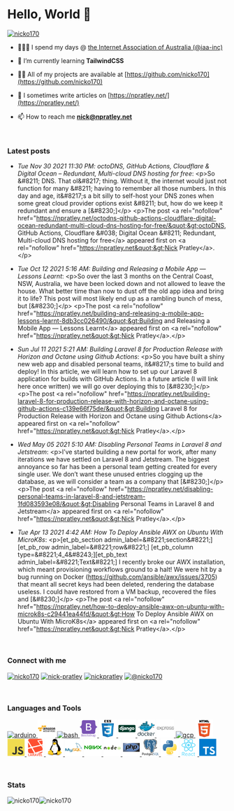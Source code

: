 <h1>Hello, World 👋</h1>

<p align="left"> <a href="https://twitter.com/nicko170" target="blank"><img src="https://img.shields.io/twitter/follow/nicko170?logo=twitter&style=for-the-badge" alt="nicko170" /></a> </p>

- 👨🏻‍💻 I spend my days @ [the Internet Association of Australia (@iaa-inc)](https://www.internet.asn.au/)

- 🌱 I’m currently learning **TailwindCSS**

- 👨‍💻 All of my projects are available at [https://github.com/nicko170](https://github.com/nicko170)

- 📝 I sometimes write articles on [https://npratley.net/](https://npratley.net/)

- 📫 How to reach me **nick@npratley.net**
<br>
  
### Latest posts
<!-- BLOG-POST-LIST:START -->
- *Tue Nov 30 2021 11:30 PM: octoDNS, GitHub Actions, Cloudflare &amp; Digital Ocean – Redundant, Multi-cloud DNS  hosting for free*: &lt;p&gt;So &amp;#8211; DNS. That ol&amp;#8217; thing. Without it, the internet would just not function for many &amp;#8211; having to remember all those numbers. In this day and age, it&amp;#8217;s a bit silly to self-host your DNS zones when some great cloud provider options exist &amp;#8211; but, how do we keep it redundant and ensure a [&amp;#8230;]&lt;/p&gt;
&lt;p&gt;The post &lt;a rel=&quot;nofollow&quot; href=&quot;https://npratley.net/octodns-github-actions-cloudflare-digital-ocean-redundant-multi-cloud-dns-hosting-for-free/&quot;&gt;octoDNS, GitHub Actions, Cloudflare &amp;#038; Digital Ocean &amp;#8211; Redundant, Multi-cloud DNS  hosting for free&lt;/a&gt; appeared first on &lt;a rel=&quot;nofollow&quot; href=&quot;https://npratley.net&quot;&gt;Nick Pratley&lt;/a&gt;.&lt;/p&gt;
 
- *Tue Oct 12 2021 5:16 AM: Building and Releasing a Mobile App — Lessons Learnt*: &lt;p&gt;So over the last 3 months on the Central Coast, NSW, Australia, we have been locked down and not allowed to leave the house. What better time than now to dust off the old app idea and bring it to life? This post will most likely end up as a rambling bunch of mess, but [&amp;#8230;]&lt;/p&gt;
&lt;p&gt;The post &lt;a rel=&quot;nofollow&quot; href=&quot;https://npratley.net/building-and-releasing-a-mobile-app-lessons-learnt-8db3cc026490/&quot;&gt;Building and Releasing a Mobile App — Lessons Learnt&lt;/a&gt; appeared first on &lt;a rel=&quot;nofollow&quot; href=&quot;https://npratley.net&quot;&gt;Nick Pratley&lt;/a&gt;.&lt;/p&gt;
 
- *Sun Jul 11 2021 5:21 AM: Building Laravel 8 for Production Release with Horizon and Octane using Github Actions*: &lt;p&gt;So you have built a shiny new web app and disabled personal teams, it&amp;#8217;s time to build and deploy! In this article, we will learn how to set up our Laravel 8 application for builds with GitHub Actions. In a future article &lpar;I will link here once written&rpar; we will go over deploying this to [&amp;#8230;]&lt;/p&gt;
&lt;p&gt;The post &lt;a rel=&quot;nofollow&quot; href=&quot;https://npratley.net/building-laravel-8-for-production-release-with-horizon-and-octane-using-github-actions-c139e66f75de/&quot;&gt;Building Laravel 8 for Production Release with Horizon and Octane using Github Actions&lt;/a&gt; appeared first on &lt;a rel=&quot;nofollow&quot; href=&quot;https://npratley.net&quot;&gt;Nick Pratley&lt;/a&gt;.&lt;/p&gt;
 
- *Wed May 05 2021 5:10 AM: Disabling Personal Teams in Laravel 8 and Jetstream*: &lt;p&gt;I’ve started building a new portal for work, after many iterations we have settled on Laravel 8 and Jetstream. The biggest annoyance so far has been a personal team getting created for every single user. We don’t want these unused entries clogging up the database, as we will consider a team as a company that [&amp;#8230;]&lt;/p&gt;
&lt;p&gt;The post &lt;a rel=&quot;nofollow&quot; href=&quot;https://npratley.net/disabling-personal-teams-in-laravel-8-and-jetstream-1fd083593e08/&quot;&gt;Disabling Personal Teams in Laravel 8 and Jetstream&lt;/a&gt; appeared first on &lt;a rel=&quot;nofollow&quot; href=&quot;https://npratley.net&quot;&gt;Nick Pratley&lt;/a&gt;.&lt;/p&gt;
 
- *Tue Apr 13 2021 4:42 AM: How To Deploy Ansible AWX on Ubuntu With MicroK8s*: &lt;p&gt;[et_pb_section admin_label=&amp;#8221;section&amp;#8221;] [et_pb_row admin_label=&amp;#8221;row&amp;#8221;] [et_pb_column type=&amp;#8221;4_4&amp;#8243;][et_pb_text admin_label=&amp;#8221;Text&amp;#8221;] I recently broke our AWX installation, which meant provisioning workflows ground to a halt! We were hit by a bug running on Docker &lpar;https://github.com/ansible/awx/issues/3705&rpar; that meant all secret keys had been deleted, rendering the database useless. I could have restored from a VM backup, recovered the files and [&amp;#8230;]&lt;/p&gt;
&lt;p&gt;The post &lt;a rel=&quot;nofollow&quot; href=&quot;https://npratley.net/how-to-deploy-ansible-awx-on-ubuntu-with-microk8s-c29441ea44fd/&quot;&gt;How To Deploy Ansible AWX on Ubuntu With MicroK8s&lt;/a&gt; appeared first on &lt;a rel=&quot;nofollow&quot; href=&quot;https://npratley.net&quot;&gt;Nick Pratley&lt;/a&gt;.&lt;/p&gt;
 

<!-- BLOG-POST-LIST:END -->
<br>

### Connect with me
<p align="left">
<a href="https://twitter.com/nicko170" target="blank"><img align="center" src="https://raw.githubusercontent.com/rahuldkjain/github-profile-readme-generator/master/src/images/icons/Social/twitter.svg" alt="nicko170" height="30" width="40" /></a>
<a href="https://linkedin.com/in/nick-pratley" target="blank"><img align="center" src="https://raw.githubusercontent.com/rahuldkjain/github-profile-readme-generator/master/src/images/icons/Social/linked-in-alt.svg" alt="nick-pratley" height="30" width="40" /></a>
<a href="https://fb.com/nickpratley" target="blank"><img align="center" src="https://raw.githubusercontent.com/rahuldkjain/github-profile-readme-generator/master/src/images/icons/Social/facebook.svg" alt="nickpratley" height="30" width="40" /></a>
<a href="https://medium.com/@nicko170" target="blank"><img align="center" src="https://raw.githubusercontent.com/rahuldkjain/github-profile-readme-generator/master/src/images/icons/Social/medium.svg" alt="@nicko170" height="30" width="40" /></a>
</p>
<br>

### Languages and Tools
<p align="left"> <a href="https://www.arduino.cc/" target="_blank"> <img src="https://cdn.worldvectorlogo.com/logos/arduino-1.svg" alt="arduino" width="40" height="40"/> </a> <a href="https://aws.amazon.com" target="_blank"> <img src="https://raw.githubusercontent.com/devicons/devicon/master/icons/amazonwebservices/amazonwebservices-original-wordmark.svg" alt="aws" width="40" height="40"/> </a> <a href="https://www.gnu.org/software/bash/" target="_blank"> <img src="https://www.vectorlogo.zone/logos/gnu_bash/gnu_bash-icon.svg" alt="bash" width="40" height="40"/> </a> <a href="https://getbootstrap.com" target="_blank"> <img src="https://raw.githubusercontent.com/devicons/devicon/master/icons/bootstrap/bootstrap-plain-wordmark.svg" alt="bootstrap" width="40" height="40"/> </a> <a href="https://www.w3schools.com/css/" target="_blank"> <img src="https://raw.githubusercontent.com/devicons/devicon/master/icons/css3/css3-original-wordmark.svg" alt="css3" width="40" height="40"/> </a> <a href="https://www.djangoproject.com/" target="_blank"> <img src="https://raw.githubusercontent.com/devicons/devicon/master/icons/django/django-original.svg" alt="django" width="40" height="40"/> </a> <a href="https://www.docker.com/" target="_blank"> <img src="https://raw.githubusercontent.com/devicons/devicon/master/icons/docker/docker-original-wordmark.svg" alt="docker" width="40" height="40"/> </a> <a href="https://expressjs.com" target="_blank"> <img src="https://raw.githubusercontent.com/devicons/devicon/master/icons/express/express-original-wordmark.svg" alt="express" width="40" height="40"/> </a> <a href="https://cloud.google.com" target="_blank"> <img src="https://www.vectorlogo.zone/logos/google_cloud/google_cloud-icon.svg" alt="gcp" width="40" height="40"/> </a> <a href="https://www.w3.org/html/" target="_blank"> <img src="https://raw.githubusercontent.com/devicons/devicon/master/icons/html5/html5-original-wordmark.svg" alt="html5" width="40" height="40"/> </a> <a href="https://developer.mozilla.org/en-US/docs/Web/JavaScript" target="_blank"> <img src="https://raw.githubusercontent.com/devicons/devicon/master/icons/javascript/javascript-original.svg" alt="javascript" width="40" height="40"/> </a> <a href="https://laravel.com/" target="_blank"> <img src="https://raw.githubusercontent.com/devicons/devicon/master/icons/laravel/laravel-plain-wordmark.svg" alt="laravel" width="40" height="40"/> </a> <a href="https://www.linux.org/" target="_blank"> <img src="https://raw.githubusercontent.com/devicons/devicon/master/icons/linux/linux-original.svg" alt="linux" width="40" height="40"/> </a> <a href="https://www.mysql.com/" target="_blank"> <img src="https://raw.githubusercontent.com/devicons/devicon/master/icons/mysql/mysql-original-wordmark.svg" alt="mysql" width="40" height="40"/> </a> <a href="https://www.nginx.com" target="_blank"> <img src="https://raw.githubusercontent.com/devicons/devicon/master/icons/nginx/nginx-original.svg" alt="nginx" width="40" height="40"/> </a> <a href="https://nodejs.org" target="_blank"> <img src="https://raw.githubusercontent.com/devicons/devicon/master/icons/nodejs/nodejs-original-wordmark.svg" alt="nodejs" width="40" height="40"/> </a> <a href="https://www.php.net" target="_blank"> <img src="https://raw.githubusercontent.com/devicons/devicon/master/icons/php/php-original.svg" alt="php" width="40" height="40"/> </a> <a href="https://www.postgresql.org" target="_blank"> <img src="https://raw.githubusercontent.com/devicons/devicon/master/icons/postgresql/postgresql-original-wordmark.svg" alt="postgresql" width="40" height="40"/> </a> <a href="https://www.python.org" target="_blank"> <img src="https://raw.githubusercontent.com/devicons/devicon/master/icons/python/python-original.svg" alt="python" width="40" height="40"/> </a> <a href="https://reactjs.org/" target="_blank"> <img src="https://raw.githubusercontent.com/devicons/devicon/master/icons/react/react-original-wordmark.svg" alt="react" width="40" height="40"/> </a> <a href="https://www.typescriptlang.org/" target="_blank"> <img src="https://raw.githubusercontent.com/devicons/devicon/master/icons/typescript/typescript-original.svg" alt="typescript" width="40" height="40"/> </a> </p>

<br/>

### Stats
<p><img align="left" src="https://github-readme-stats.vercel.app/api?username=nicko170&show_icons=true&locale=en" alt="nicko170" />&nbsp;<img align="left" src="https://github-readme-streak-stats.herokuapp.com/?user=nicko170&theme=default" alt="nicko170" /></p>

